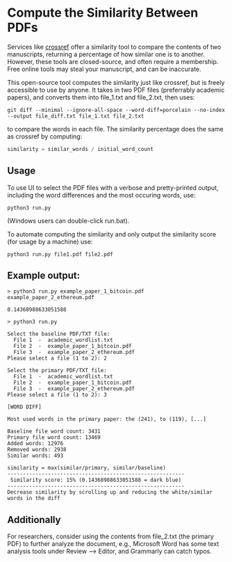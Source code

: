 # Compute the Similarity Between PDFs
Services like [crossref](https://www.crossref.org/services/similarity-check/) offer a similarity tool to compare the contents of two manuscripts, returning a percentage of how similar one is to another. However, these tools are closed-source, and often require a membership. Free online tools may steal your manuscript, and can be inaccurate.

This open-source tool computes the similarity just like crossref, but is freely accessible to use by anyone. It takes in two PDF files (preferrably academic papers), and converts them into file_1.txt and file_2.txt, then uses:

```console
git diff --minimal --ignore-all-space --word-diff=porcelain --no-index --output file_diff.txt file_1.txt file_2.txt
```

to compare the words in each file. The similarity percentage does the same as crossref by computing:

```python
similarity = similar_words / initial_word_count
```

## Usage
To use UI to select the PDF files with a verbose and pretty-printed output, including the word differences and the most occuring words, use:
```console
python3 run.py
```
(Windows users can double-click run.bat).

To automate computing the similarity and only output the similarity score (for usage by a machine) use:
```console
python3 run.py file1.pdf file2.pdf
```

## Example output:
```
> python3 run.py example_paper_1_bitcoin.pdf example_paper_2_ethereum.pdf

0.14368988633051588

> python3 run.py

Select the baseline PDF/TXT file:
  File 1  -  academic_wordlist.txt
  File 2  -  example_paper_1_bitcoin.pdf
  File 3  -  example_paper_2_ethereum.pdf
Please select a file (1 to 2): 2

Select the primary PDF/TXT file:
  File 1  -  academic_wordlist.txt
  File 2  -  example_paper_1_bitcoin.pdf
  File 3  -  example_paper_2_ethereum.pdf
Please select a file (1 to 2): 3

[WORD DIFF]

Most used words in the primary paper: the (241), to (119), [...]

Baseline file word count: 3431
Primary file word count: 13469
Added words: 12976
Removed words: 2938
Similar words: 493

similarity = max(similar/primary, similar/baseline)
---------------------------------------------------------
 Similarity score: 15% (0.14368988633051588 = dark blue) 
---------------------------------------------------------
Decrease similarity by scrolling up and reducing the white/similar words in the diff
```

## Additionally
For researchers, consider using the contents from file_2.txt (the primary PDF) to further analyze the document, e.g., Microsoft Word has some text analysis tools under Review --> Editor, and Grammarly can catch typos.
